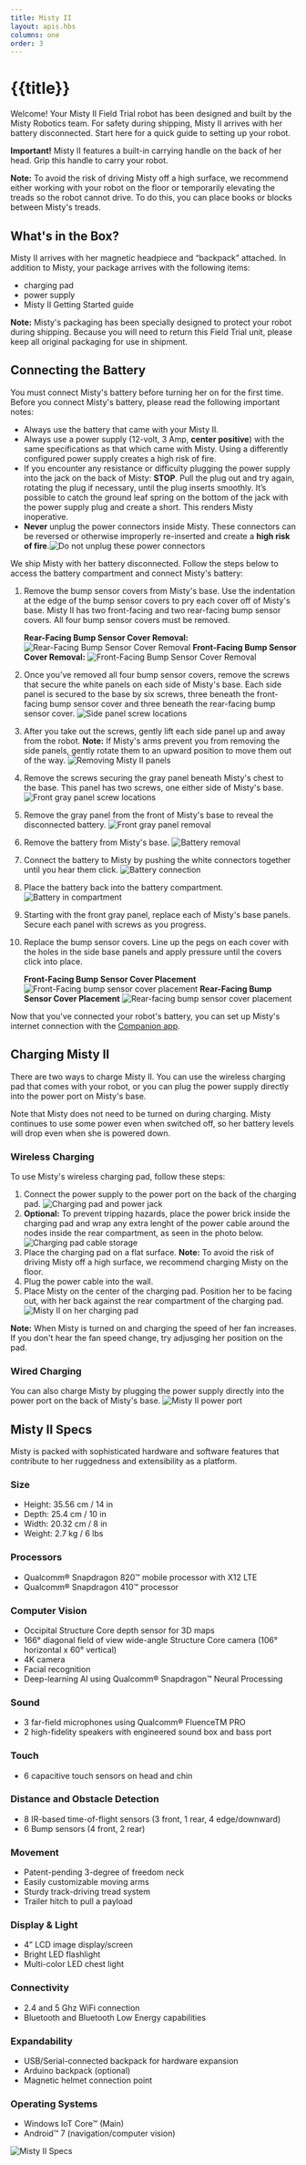 ```yaml
---
title: Misty II
layout: apis.hbs
columns: one
order: 3
---
```


# {{title}}

Welcome! Your Misty II Field Trial robot has been designed and built by the Misty Robotics team. For safety during shipping, Misty II arrives with her battery disconnected. Start here for a quick guide to setting up your robot.

**Important!** Misty II features a built-in carrying handle on the back of her head. Grip this handle to carry your robot.

**Note:** To avoid the risk of driving Misty off a high surface, we recommend either working with your robot on the floor or temporarily elevating the treads so the robot cannot drive. To do this, you can place books or blocks between Misty's treads.

## What's in the Box?
Misty II arrives with her magnetic headpiece and “backpack” attached. In addition to Misty, your package arrives with the following items:
* charging pad
* power supply
* Misty II Getting Started guide

**Note:** Misty's packaging has been specially designed to protect your robot during shipping. Because you will need to return this Field Trial unit, please keep all original packaging for use in shipment.

## Connecting the Battery
You must connect Misty's battery before turning her on for the first time. Before you connect Misty's battery, please read the following important notes:
* Always use the battery that came with your Misty II.
* Always use a power supply (12-volt, 3 Amp, **center positive**) with the same specifications as that which came with Misty. Using a differently configured power supply creates a high risk of fire.
* If you encounter any resistance or difficulty plugging the power supply into the jack on the back of Misty: **STOP**. Pull the plug out and try again, rotating the plug if necessary, until the plug inserts smoothly. It’s possible to catch the ground leaf spring on the bottom of the jack with the power supply plug and create a short. This renders Misty inoperative.
* **Never** unplug the power connectors inside Misty. These connectors can be reversed or otherwise improperly re-inserted and create a **high risk of fire**.![Do not unplug these power connectors](../../../assets/images/mii-power-connecter-warning.jpg)

We ship Misty with her battery disconnected. Follow the steps below to access the battery compartment and connect Misty's battery:

1. Remove the bump sensor covers from Misty's base. Use the indentation at the edge of the bump sensor covers to pry each cover off of Misty's base. Misty II has two front-facing and two rear-facing bump sensor covers. All four bump sensor covers must be removed. 

   **Rear-Facing Bump Sensor Cover Removal:** ![Rear-Facing Bump Sensor Cover Removal](../../../assets/images/mii-remove-bump-sensors-rear.jpg) **Front-Facing Bump Sensor Cover Removal:** ![Front-Facing Bump Sensor Cover Removal](../../../assets/images/mii-remove-bump-sensors-front.jpg)

2. Once you’ve removed all four bump sensor covers, remove the screws that secure the white panels on each side of Misty's base. Each side panel is secured to the base by six screws, three beneath the front-facing bump sensor cover and three beneath the rear-facing bump sensor cover. ![Side panel screw locations](../../../assets/images/mii_side_panel_screws.jpg)
3. After you take out the screws, gently lift each side panel up and away from the robot. **Note:** If Misty's arms prevent you from removing the side panels, gently rotate them to an upward position to move them out of the way. ![Removing Misty II panels](../../../assets/images/mii_remove_side_panel.jpg)
4. Remove the screws securing the gray panel beneath Misty's chest to the base. This panel has two screws, one either side of Misty's base. ![Front gray panel screw locations](../../../assets/images/mii-front-panel-screws.jpg)
5. Remove the gray panel from the front of Misty's base to reveal the disconnected battery. ![Front gray panel removal](../../../assets/images/mii-front-panel-remove.jpg)
6. Remove the battery from Misty's base. ![Battery removal](../../../assets/images/mii-connect-battery-1.jpg)
7. Connect the battery to Misty by pushing the white connectors together until you hear them click. ![Battery connection](../../../assets/images/mii-battery-connect-2.jpg)
8. Place the battery back into the battery compartment. ![Battery in compartment](../../../assets/images/mii-battery-in-compartment.jpg)
9. Starting with the front gray panel, replace each of Misty's base panels. Secure each panel with screws as you progress.
10. Replace the bump sensor covers. Line up the pegs on each cover with the holes in the side base panels and apply pressure until the covers click into place.

    **Front-Facing Bump Sensor Cover Placement** ![Front-Facing bump sensor cover placement](../../../assets/images/mii-front-bump-sensor-cover-replacement.jpg)
    **Rear-Facing Bump Sensor Cover Placement** ![Rear-facing bump sensor cover placement](../../../assets/images/mii-rear-bump-sensor-cover-replacement.jpg)

Now that you've connected your robot's battery, you can set up Misty's internet connection with the [Companion app](../../apps/companion-app/).

## Charging Misty II

There are two ways to charge Misty II. You can use the wireless charging pad that comes with your robot, or you can plug the power supply directly into the power port on Misty's base.

Note that Misty does not need to be turned on during charging. Misty continues to use some power even when switched off, so her battery levels will drop even when she is powered down. 

### Wireless Charging
To use Misty's wireless charging pad, follow these steps:

1. Connect the power supply to the power port on the back of the charging pad. ![Charging pad and power jack](../../../assets/images/mii-charging-pad-power-jack.jpg)
2. **Optional:** To prevent tripping hazards, place the power brick inside the charging pad and wrap any extra lenght of the power cable around the nodes inside the rear compartment, as seen in the photo below. ![Charging pad cable storage](../../../assets/images/mii-charging-pad-snaked-cable.jpg)
3. Place the charging pad on a flat surface. **Note:** To avoid the risk of driving Misty off a high surface, we recommend charging Misty on the floor.
4. Plug the power cable into the wall.
5. Place Misty on the center of the charging pad. Position her to be facing out, with her back against the rear compartment of the charging pad. ![Misty II on her charging pad](../../../assets/images/mii-charging.jpg)

**Note:** When Misty is turned on and charging the speed of her fan increases. If you don't hear the fan speed change, try adjusging her position on the pad.

### Wired Charging

You can also charge Misty by plugging the power supply directly into the power port on the back of Misty's base. ![Misty II power port](../../../assets/images/mii-power-port.jpg)

## Misty II Specs

Misty is packed with sophisticated hardware and software features that contribute to her ruggedness and extensibility as a platform.

### Size
* Height: 35.56 cm / 14 in
* Depth: 25.4 cm / 10 in
* Width: 20.32 cm / 8 in
* Weight: 2.7 kg / 6 lbs

### Processors
* Qualcomm® Snapdragon 820™ mobile processor with X12 LTE
* Qualcomm® Snapdragon 410™ processor

### Computer Vision
* Occipital Structure Core depth sensor for 3D maps
* 166° diagonal field of view wide-angle Structure Core camera (106° horizontal x 60° vertical)
* 4K camera
* Facial recognition
* Deep-learning AI using Qualcomm® Snapdragon™ Neural Processing

### Sound
* 3 far-field microphones using Qualcomm® FluenceTM PRO 
* 2 high-fidelity speakers with engineered sound box and bass port

### Touch
* 6 capacitive touch sensors on head and chin

### Distance and Obstacle Detection
* 8 IR-based time-of-flight sensors (3 front, 1 rear, 4 edge/downward)
* 6 Bump sensors (4 front, 2 rear)

### Movement
* Patent-pending 3-degree of freedom neck
* Easily customizable moving arms
* Sturdy track-driving tread system
* Trailer hitch to pull a payload

### Display & Light
* 4” LCD image display/screen
* Bright LED flashlight
* Multi-color LED chest light

### Connectivity
* 2.4 and 5 Ghz WiFi connection
* Bluetooth and Bluetooth Low Energy capabilities 

### Expandability
* USB/Serial-connected backpack for hardware expansion
* Arduino backpack (optional)
* Magnetic helmet connection point

### Operating Systems
* Windows IoT Core™ (Main)
* Android™ 7 (navigation/computer vision)

![Misty II Specs](../../../assets/images/mii-specs.png)
